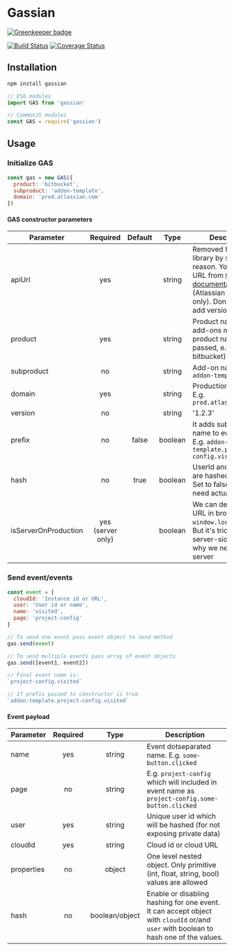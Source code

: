 # Gassian

[![Greenkeeper badge](https://badges.greenkeeper.io/modestfake/gassian.svg)](https://greenkeeper.io/)

[![Build Status](https://travis-ci.org/modestfake/gassian.svg?branch=master)](https://travis-ci.org/modestfake/gassian)
[![Coverage Status](https://coveralls.io/repos/github/modestfake/gassian/badge.svg?branch=master&service=github)](https://coveralls.io/github/modestfake/gassian?branch=master)

## Installation

```bash
npm install gassian
```

```javascript
// ES6 modules
import GAS from 'gassian'

// CommonJS modules
const GAS = require('gassian')
```

## Usage

### Initialize GAS

```javascript
const gas = new GAS({
  product: 'bitbucket',
  subproduct: 'addon-template',
  domain: 'prod.atlassian.com'
})
```

#### GAS constructor parameters

| Parameter | Required | Default | Type | Description |
| --- |:---:|:---:|:---:| --- |
| apiUrl | yes | | string | Removed from the library by security reason. You can take URL from [GAS documentation](https://extranet.atlassian.com/display/ANALYTICS/Public+Analytics+aka+GAS) (Atlassian internal only). Don't forget to add version to URL |
| product | yes | | string | Product name (for add-ons main product name can be passed, e.g. jira or bitbucket) |
| subproduct | no | | string | Add-on name like `addon-template` |
| domain | yes | | string | Production domain. E.g. `prod.atlassian.com` |
| version | no | | string | '1.2.3' |
| prefix | no | false | boolean | It adds subproduct name to event name. E.g. `addon-template.project-config.visited` |
| hash | no | true | boolean | UserId and cloudId are hashed by default. Set to false if you need actual user data. |
| isServerOnProduction | yes (server only) | | boolean | We can detect actual URL in browser with `window.location.href`. But it's tricky on server-side. That's why we need it on server |

### Send event/events

```javascript
const event = {
  cloudId: 'Instance id or URL',
  user: 'User id or name',
  name: 'visited',
  page: 'project-config'
}

// To send one event pass event object to send method
gas.send(event)

// To send multiple events pass array of event objects
gas.send([event1, event2])

// Final event name is:
`project-config.visited`

// If prefix passed to constructor is true
`addon-template.project-config.visited`
```

#### Event payload

| Parameter | Required | Type | Description |
| --- |:---:|:---:| --- |
| name | yes | string | Event dotseparated name. E.g. `some-button.clicked` |
| page | no | string | E.g. `project-config` which will included in event name as `project-config.some-button.clicked` |
| user | yes | string | Unique user id which will be hashed (for not exposing private data) |
| cloudId | yes | string | Cloud id or cloud URL |
| properties | no | object | One level nested object. Only primitive (int, float, string, bool) values are allowed |
| hash | no | boolean/object | Enable or disabling hashing for one event. It can accept object with `cloudId` or/and `user` with boolean to hash one of the values.
